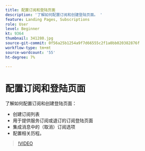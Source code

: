 ```yaml
---
title: 配置订阅和登陆页面
description: '了解如何配置订阅和创建登陆页面。 '
feature: Landing Pages, Subscriptions
role: User
level: Beginner
kt: 9364
thumbnail: 341280.jpg
source-git-commit: 0f56a25b1254a9f7d66555c2f1a0bb020382876f
workflow-type: tm+mt
source-wordcount: '55'
ht-degree: 7%

---
```



# 配置订阅和登陆页面

了解如何配置订阅和创建登陆页面：

* 创建订阅列表
* 用于提供服务订阅或退订的订阅登陆页面
* 集成消息中的（取消）订阅选项
* 配置相关历程。

>[!VIDEO](https://video.tv.adobe.com/v/341280?quality=12&learn=on)
